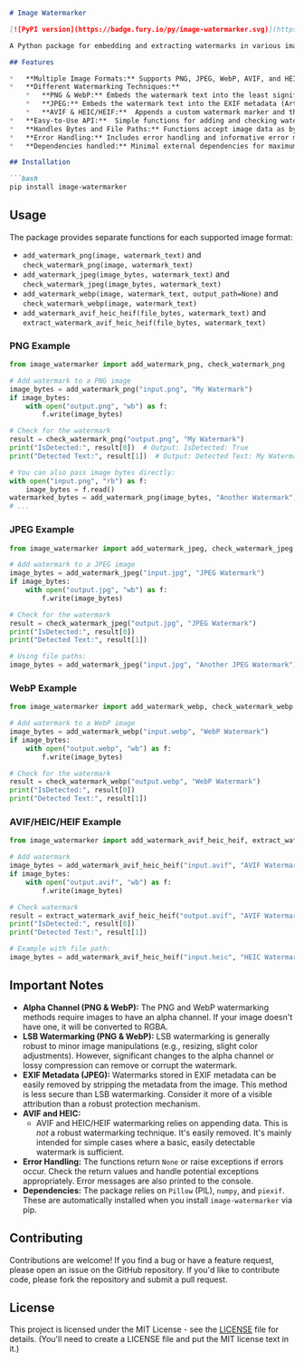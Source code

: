 ```markdown
# Image Watermarker

[![PyPI version](https://badge.fury.io/py/image-watermarker.svg)](https://badge.fury.io/py/image-watermarker)

A Python package for embedding and extracting watermarks in various image formats (PNG, JPEG, WebP, AVIF, HEIC/HEIF).  It provides a simple and flexible way to protect your images by adding hidden or invisible watermarks.

## Features

*   **Multiple Image Formats:** Supports PNG, JPEG, WebP, AVIF, and HEIC/HEIF image formats.
*   **Different Watermarking Techniques:**
    *   **PNG & WebP:** Embeds the watermark text into the least significant bit (LSB) of the alpha channel.  This is a steganographic technique, making the watermark invisible to the naked eye.
    *   **JPEG:** Embeds the watermark text into the EXIF metadata (Artist field).  This method doesn't alter the visual appearance of the image.
    *   **AVIF & HEIC/HEIF:**  Appends a custom watermark marker and the watermark text to the end of the file bytes. This method is simpler but may be more easily detectable.
*   **Easy-to-Use API:**  Simple functions for adding and checking watermarks.
*   **Handles Bytes and File Paths:** Functions accept image data as bytes, `PIL.Image` objects, or file paths.
*   **Error Handling:** Includes error handling and informative error messages.
*   **Dependencies handled:** Minimal external dependencies for maximum compatibility.

## Installation

```bash
pip install image-watermarker
```

## Usage

The package provides separate functions for each supported image format:

*   `add_watermark_png(image, watermark_text)` and `check_watermark_png(image, watermark_text)`
*   `add_watermark_jpeg(image_bytes, watermark_text)` and `check_watermark_jpeg(image_bytes, watermark_text)`
*   `add_watermark_webp(image, watermark_text, output_path=None)` and `check_watermark_webp(image, watermark_text)`
*   `add_watermark_avif_heic_heif(file_bytes, watermark_text)` and `extract_watermark_avif_heic_heif(file_bytes, watermark_text)`

### PNG Example

```python
from image_watermarker import add_watermark_png, check_watermark_png

# Add watermark to a PNG image
image_bytes = add_watermark_png("input.png", "My Watermark")
if image_bytes:
    with open("output.png", "wb") as f:
        f.write(image_bytes)

# Check for the watermark
result = check_watermark_png("output.png", "My Watermark")
print("IsDetected:", result[0])  # Output: IsDetected: True
print("Detected Text:", result[1])  # Output: Detected Text: My Watermark

# You can also pass image bytes directly:
with open("input.png", "rb") as f:
    image_bytes = f.read()
watermarked_bytes = add_watermark_png(image_bytes, "Another Watermark")
# ...
```

### JPEG Example

```python
from image_watermarker import add_watermark_jpeg, check_watermark_jpeg

# Add watermark to a JPEG image
image_bytes = add_watermark_jpeg("input.jpg", "JPEG Watermark")
if image_bytes:
    with open("output.jpg", "wb") as f:
        f.write(image_bytes)

# Check for the watermark
result = check_watermark_jpeg("output.jpg", "JPEG Watermark")
print("IsDetected:", result[0])
print("Detected Text:", result[1])

# Using file paths:
image_bytes = add_watermark_jpeg("input.jpg", "Another JPEG Watermark") # Pass file path directly
```

### WebP Example

```python
from image_watermarker import add_watermark_webp, check_watermark_webp

# Add watermark to a WebP image
image_bytes = add_watermark_webp("input.webp", "WebP Watermark")
if image_bytes:
    with open("output.webp", "wb") as f:
        f.write(image_bytes)

# Check for the watermark
result = check_watermark_webp("output.webp", "WebP Watermark")
print("IsDetected:", result[0])
print("Detected Text:", result[1])
```

### AVIF/HEIC/HEIF Example

```python
from image_watermarker import add_watermark_avif_heic_heif, extract_watermark_avif_heic_heif

# Add watermark
image_bytes = add_watermark_avif_heic_heif("input.avif", "AVIF Watermark") # or .heic, .heif
if image_bytes:
    with open("output.avif", "wb") as f:
        f.write(image_bytes)

# Check watermark
result = extract_watermark_avif_heic_heif("output.avif", "AVIF Watermark")
print("IsDetected:", result[0])
print("Detected Text:", result[1])

# Example with file path:
image_bytes = add_watermark_avif_heic_heif("input.heic", "HEIC Watermark")
```

## Important Notes

*   **Alpha Channel (PNG & WebP):** The PNG and WebP watermarking methods require images to have an alpha channel.  If your image doesn't have one, it will be converted to RGBA.
*   **LSB Watermarking (PNG & WebP):**  LSB watermarking is generally robust to minor image manipulations (e.g., resizing, slight color adjustments). However, significant changes to the alpha channel or lossy compression can remove or corrupt the watermark.
*   **EXIF Metadata (JPEG):**  Watermarks stored in EXIF metadata can be easily removed by stripping the metadata from the image. This method is less secure than LSB watermarking.  Consider it more of a visible attribution than a robust protection mechanism.
* **AVIF and HEIC:**
    * AVIF and HEIC/HEIF watermarking relies on appending data.  This is *not* a robust watermarking technique. It's easily removed. It's mainly intended for simple cases where a basic, easily detectable watermark is sufficient.
*   **Error Handling:** The functions return `None` or raise exceptions if errors occur.  Check the return values and handle potential exceptions appropriately.  Error messages are also printed to the console.
*   **Dependencies:** The package relies on `Pillow` (PIL), `numpy`, and `piexif`. These are automatically installed when you install `image-watermarker` via pip.

## Contributing

Contributions are welcome!  If you find a bug or have a feature request, please open an issue on the GitHub repository. If you'd like to contribute code, please fork the repository and submit a pull request.

## License

This project is licensed under the MIT License - see the [LICENSE](LICENSE) file for details. (You'll need to create a LICENSE file and put the MIT license text in it.)
```